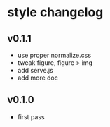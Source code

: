 # style changelog

## v0.1.1
* use proper normalize.css
* tweak figure, figure > img
* add serve.js
* add more doc

## v0.1.0
* first pass
